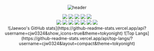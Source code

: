 <div align='center'>

![header](https://capsule-render.vercel.app/api?type=venom&color=gradient&CustomColorList=0,2,2,5&height=300&section=header&text=Jaewoo's%20GitHub&fontSize=90&fontColor=111111)

<div>
<img src="https://img.shields.io/badge/react-black?style=flat&logo=React&logoColor=61DAFB"/>
<img src="https://img.shields.io/badge/python-black?style=flat&logo=Python&logoColor=3776AB"/>
<img src="https://img.shields.io/badge/javascript-black?style=flat&logo=Javascript&logoColor=F7DF1E"/>
<img src="https://img.shields.io/badge/flask-white?style=flat&logo=Flask&logoColor=000000"/>
<img src="https://img.shields.io/badge/spring-black?style=flat&logo=Spring&logoColor=6DB33F"/>
</div>
<div>
<img src="https://img.shields.io/badge/django-black?style=flat&logo=Django&logoColor=092E20"/>
<img src="https://img.shields.io/badge/html5-black?style=flat&logo=HTML5&logoColor=E34F26"/>
<img src="https://img.shields.io/badge/c-black?style=flat&logo=C&logoColor=A8B9CC"/>
<img src="https://img.shields.io/badge/amazonec2-black?style=flat&logo=Amazon%20EC2&logoColor=FF9900"/>
<img src="https://img.shields.io/badge/amazons3-black?style=flat&logo=Amazon%20S3&logoColor=569A31"/>
<img src="https://img.shields.io/badge/mysql-black?style=flat&logo=MySQL%20S3&logoColor=4479A1"/>
<img src="https://img.shields.io/badge/slack-black?style=flat&logo=Amazon%20S3&logoColor=4A154B"/>
</div>

<div display:flex>
![Jaewoo's GitHub stats](https://github-readme-stats.vercel.app/api?username=cjw0324&show_icons=true&theme=tokyonight)
![Top Langs](https://github-readme-stats.vercel.app/api/top-langs/?username=cjw0324&layout=compact&theme=tokyonight)
</div>

</div>
